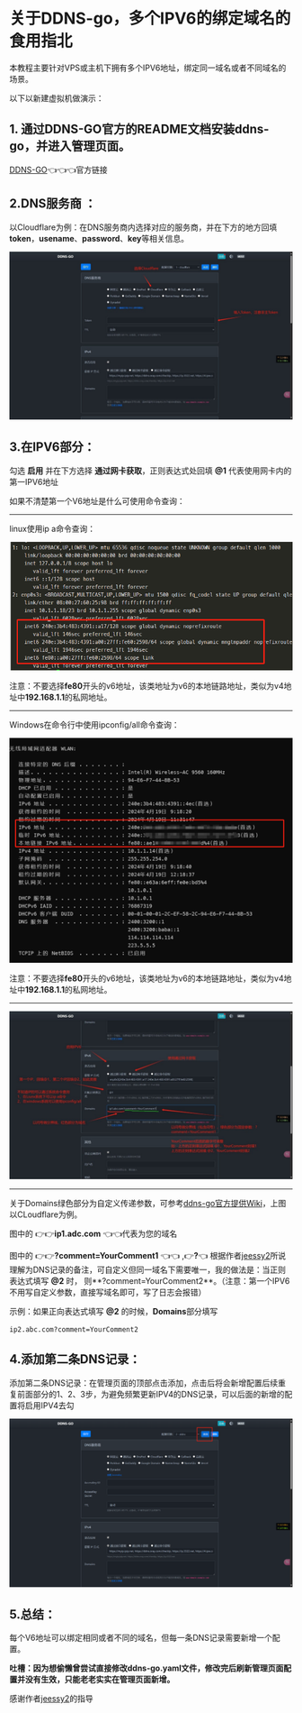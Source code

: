 # ﻿**关于DDNS-go，多个IPV6的绑定域名的食用指北**

本教程主要针对VPS或主机下拥有多个IPV6地址，绑定同一域名或者不同域名的场景。

以下以新建虚拟机做演示：

## 1. 通过DDNS-GO官方的README文档安装ddns-go，并进入管理页面。
[DDNS-GO](https://github.com/jeessy2/ddns-go)👈👈👈官方链接

## 2.DNS服务商 ：
以Cloudflare为例：在DNS服务商内选择对应的服务商，并在下方的地方回填**token**，**usename**、**password**、**key**等相关信息。

![](2024-04-19_dtv0v/DDNS-go.IPV6.001.jpeg)

## 3.在IPV6部分：
勾选 **启用** 并在下方选择 **通过网卡获取**，正则表达式处回填 **@1** 代表使用网卡内的第一IPV6地址

如果不清楚第一个V6地址是什么可使用命令查询：
***
linux使用ip a命令查询：

![](2024-04-19_dtv0v/DDNS-go.IPV6.002.png)

注意：不要选择**fe80**开头的v6地址，该类地址为v6的本地链路地址，类似为v4地址中**192.168.1.1**的私网地址。
***
Windows在命令行中使用ipconfig/all命令查询：

![](DDNS-go.IPV6.003.png)

注意：不要选择**fe80**开头的v6地址，该类地址为v6的本地链路地址，类似为v4地址中**192.168.1.1**的私网地址。
***
![](2024-04-19_dtv0v/DDNS-go.IPV6.004.jpeg.jpg)
***
关于Domains绿色部分为自定义传递参数，可参考[ddns-go官方提供Wiki](https://github.com/jeessy2/ddns-go/wiki/%E4%BC%A0%E9%80%92%E8%87%AA%E5%AE%9A%E4%B9%89%E5%8F%82%E6%95%B0)，上图以CLoudflare为例。

图中的 👉👉**ip1.adc.com** 👈👈代表为您的域名

图中的 👉👉**?comment=YourComment1** 👈👈 ,👉**?**👈 根据作者[jeessy2](https://github.com/jeessy2)所说理解为DNS记录的备注，可自定义但同一域名下需要唯一，我的做法是：当正则表达式填写 **@2** 时， 则**?comment=YourComment2**。（注意：第一个IPV6不用写自定义参数，直接写域名即可，写了日志会报错）

示例：如果正向表达式填写 **@2** 的时候，**Domains**部分填写
````
ip2.abc.com?comment=YourComment2
````

## 4.添加第二条DNS记录：

添加第二条DNS记录：在管理页面的顶部点击添加，点击后将会新增配置后续重复前面部分的1、2、3步，为避免频繁更新IPV4的DNS记录，可以后面的新增的配置将启用IPV4去勾

![](2024-04-19_dtv0v/DDNS-go.IPV6.005.jpeg.png)

## 5.总结：

每个V6地址可以绑定相同或者不同的域名，但每一条DNS记录需要新增一个配置。

**吐槽：因为想偷懒曾尝试直接修改ddns-go.yaml文件，修改完后刷新管理页面配置并没有生效，只能老老实实在管理页面新增。**




感谢作者[jeessy2](https://github.com/jeessy2)的指导
